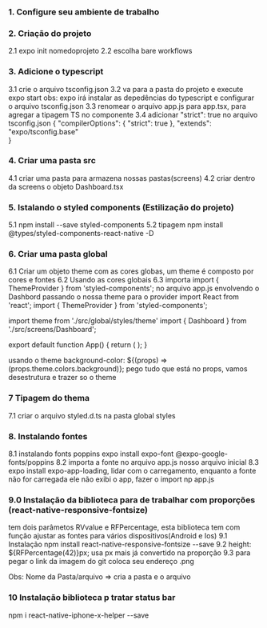 ### 1. Configure seu ambiente de trabalho
### 2. Criação do projeto
2.1 expo init nomedoprojeto
2.2 escolha bare workflows

### 3. Adicione o typescript
3.1 crie o arquivo tsconfig.json
3.2 va para a pasta do projeto e execute expo start
obs: expo irá instalar as depedências do typescript e configurar o arquivo tsconfig.json
3.3 renomear o arquivo app.js para  app.tsx, para agregar a tipagem TS no componente
3.4 adicionar "strict": true no arquivo tsconfig.json
{
  "compilerOptions": {
    "strict": true 
  },
  "extends": "expo/tsconfig.base"  
}

### 4. Criar uma pasta src
4.1 criar uma pasta para armazena nossas pastas(screens)
4.2 criar dentro da screens o objeto Dashboard.tsx

### 5. Istalando o styled components (Estilização do projeto)
5.1 npm install --save styled-components
5.2 tipagem npm install @types/styled-components-react-native -D

### 6. Criar uma pasta global
6.1 Criar um objeto theme com as cores globas, um theme é composto por cores e fontes
6.2 Usando as cores globais
6.3 importa import { ThemeProvider } from 'styled-components'; 
no arquivo app.js envolvendo o Dashbord passando o nossa theme para o provider
import React from 'react';
import { ThemeProvider } from 'styled-components';

import theme from './src/global/styles/theme'
import { Dashboard } from './src/screens/Dashboard';

export default function App() {
  return (
    <ThemeProvider theme={theme}>
      <Dashboard />
    </ThemeProvider>
  );
}

usando o theme
background-color: ${(props) => (props.theme.colors.background)};
pego tudo que está no props, vamos desestrutura e trazer so o theme

### 7 Tipagem do thema
7.1 criar o arquivo styled.d.ts na pasta global styles

### 8. Instalando fontes
8.1 instalando fonts poppins
expo install expo-font @expo-google-fonts/poppins
8.2 importa a fonte no arquivo app.js nosso arquivo inicial
8.3 expo install expo-app-loading, lidar com o carregamento, enquanto a
fonte não for carregada ele não exibi o app, fazer o import np app.js

### 9.0 Instalação da biblioteca para de trabalhar com proporções (react-native-responsive-fontsize)
tem dois parâmetos RVvalue e RFPercentage, esta biblioteca tem com função
ajustar as fontes para vários dispositivos(Android e Ios)
9.1 Instalação npm install react-native-responsive-fontsize --save
9.2 height: ${RFPercentage(42)}px; usa px mais já convertido na proporção
9.3 para pegar o link da imagem do git coloca seu endereço .png

Obs: Nome da Pasta/arquivo => cria a pasta e o arquivo

### 10 Instalação biblioteca p tratar status bar 
npm i react-native-iphone-x-helper --save